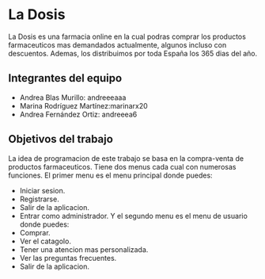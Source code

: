 # La Dosis

La Dosis es una farmacia online en la cual podras comprar los productos farmaceuticos mas demandados actualmente, algunos incluso con descuentos. Ademas, los distribuimos por toda España los 365 dias del año.
## Integrantes del equipo
- Andrea Blas Murillo: andreeeaaa 
- Marina Rodríguez Martínez:marinarx20 
- Andrea Fernández Ortiz: andreeea6
## Objetivos del trabajo

La idea de programacion de este trabajo se basa en la compra-venta de productos farmaceuticos. Tiene dos menus cada cual con numerosas funciones. El primer menu es el menu principal donde puedes:
- Iniciar sesion.
- Registrarse.
- Salir de la aplicacion.
- Entrar como administrador.
Y el segundo menu es el menu de usuario donde puedes:
- Comprar.
- Ver el catagolo.
- Tener una atencion mas personalizada.
- Ver las preguntas frecuentes.
- Salir de la aplicacion.
